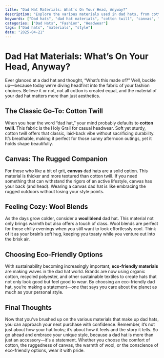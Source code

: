 ```yaml
---
title: "Dad Hat Materials: What’s On Your Head, Anyway?"
description: "Explore the various materials used in dad hats, from cotton twill to eco-friendly options. Understand the differences and embrace your style."
keywords: ["Dad hats", "dad hat materials", "cotton twill", "canvas", "wool blends", "eco-friendly dad hats"]
categories: ["Dad Hats", "Fashion", "Headwear"]
tags: ["Dad hats", "materials", "style"]
date: "2025-04-21"
---
```


# Dad Hat Materials: What’s On Your Head, Anyway?

Ever glanced at a dad hat and thought, “What’s this made of?” Well, buckle up—because today we’re diving headfirst into the fabric of your fashion choices. Believe it or not, not all cotton is created equal, and the material of your dad hat matters more than just aesthetics.

## The Classic Go-To: Cotton Twill

When you hear the word “dad hat,” your mind probably defaults to **cotton twill**. This fabric is the Holy Grail for casual headwear. Soft yet sturdy, cotton twill offers that classic, laid-back vibe without sacrificing durability. It’s breathable, making it perfect for those sunny afternoon outings, yet it holds shape beautifully. 

## Canvas: The Rugged Companion

For those who like a bit of grit, **canvas** dad hats are a solid option. This material is thicker and more textured than cotton twill. If you need something that can withstand the rigors of an active lifestyle, canvas has your back (and head). Wearing a canvas dad hat is like embracing the rugged outdoors without losing your style points.

## Feeling Cozy: Wool Blends

As the days grow colder, consider a **wool blend** dad hat. This material not only brings warmth but also offers a touch of class. Wool blends are perfect for those chilly evenings when you still want to look effortlessly cool. Think of it as your brain’s soft hug, keeping you toasty while you venture out into the brisk air.

## Choosing Eco-Friendly Options

With sustainability becoming increasingly important, **eco-friendly materials** are making waves in the dad hat world. Brands are now using organic cotton, recycled polyester, and other sustainable textiles to create hats that not only look good but feel good to wear. By choosing an eco-friendly dad hat, you’re making a statement—one that says you care about the planet as much as your personal style.

## Final Thoughts

Now that you’ve brushed up on the various materials that make up dad hats, you can approach your next purchase with confidence. Remember, it’s not just about how your hat looks; it’s about how it feels and the story it tells. So go ahead and embrace your unique style, because a dad hat is more than just an accessory—it's a statement. Whether you choose the comfort of cotton, the ruggedness of canvas, the warmth of wool, or the conscience of eco-friendly options, wear it with pride.